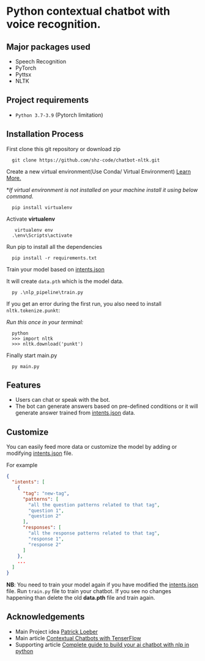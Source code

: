 # Python contextual chatbot with voice recognition.

## Major packages used
- Speech Recognition
- PyTorch
- Pyttsx
- NLTK

## Project requirements
- `Python 3.7-3.9` (Pytorch limitation)

## Installation Process

First clone this git repository or download zip
```console
  git clone https://github.com/shz-code/chatbot-nltk.git
```
Create a new virtual environment(Use Conda/ Virtual Environment) [Learn More.](https://docs.python.org/3/library/venv.html#:~:text=A%20virtual%20environment%20is%20created,the%20virtual%20environment%20are%20available.)

**If virtual environment is not installed on your machine install it using below command.*
```console
  pip install virtualenv
```
Activate **virtualenv**
```console
   virtualenv env
  .\env\Scripts\activate  
```
Run pip to install all the dependencies
```console
  pip install -r requirements.txt
```
Train your model based on [intents.json](https://github.com/shz-code/chatbot-nltk/blob/master/nlp_pipeline/training%20data/intents.json)

It will create `data.pth` which is the model data.

```console
  py .\nlp_pipeline\train.py
```
If you get an error during the first run, you also need to install `nltk.tokenize.punkt`:

*Run this once in your terminal:*

```console
  python
  >>> import nltk
  >>> nltk.download('punkt')
```
Finally start main.py
```console
  py main.py
```

## Features
- Users can chat or speak with the bot.
- The bot can generate answers based on pre-defined conditions or it will generate answer trained from [intents.json](https://github.com/shz-code/chatbot-nltk/blob/master/nlp_pipeline/training%20data/intents.json) data.
## Customize
You can easily feed more data or customize the model by adding or modifying [intents.json](https://github.com/shz-code/chatbot-nltk/blob/master/nlp_pipeline/training%20data/intents.json) file.

For example
```json
{
  "intents": [
    {
      "tag": "new-tag",
      "patterns": [
        "all the question patterns related to that tag",
        "question 1",
        "question 2"
      ],
      "responses": [
        "all the response patterns related to that tag",
        "response 1",
        "response 2"
      ]
    },
    ...
  ]
}
```
**NB**: You need to train your model again if you have modified the [intents.json](https://github.com/shz-code/chatbot-nltk/blob/master/nlp_pipeline/training%20data/intents.json) file. Run `train.py` file to train your chatbot. If you see no changes happening than delete the old **data.pth** file and train again.



## Acknowledgements
- Main Project idea [Patrick Loeber](https://github.com/patrickloeber/pytorch-chatbot)
- Main article [Contextual Chatbots with TenserFlow]( https://chatbotsmagazine.com/contextual-chat-bots-with-tensorflow-4391749d0077.) 
- Supporting article [Complete guide to build your ai chatbot with nlp in python](https://www.analyticsvidhya.com/blog/2021/10/complete-guide-to-build-your-ai-chatbot-with-nlp-in-python/)

